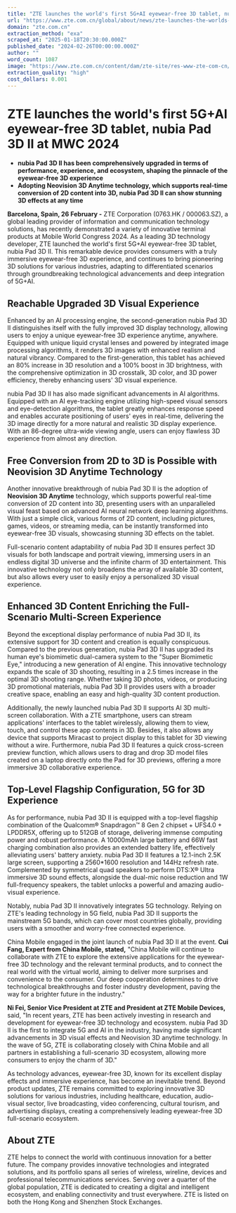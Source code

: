 ```yaml
---
title: "ZTE launches the world's first 5G+AI eyewear-free 3D tablet, nubia Pad 3D II at MWC 2024"
url: "https://www.zte.com.cn/global/about/news/zte-launches-the-worlds-first-5g-ai-eyewear-free-3d-tablet-nubia-pad-3d-II-at-mwc-2024.html"
domain: "zte.com.cn"
extraction_method: "exa"
scraped_at: "2025-01-18T20:30:00.000Z"
published_date: "2024-02-26T00:00:00.000Z"
author: ""
word_count: 1087
image: "https://www.zte.com.cn/content/dam/zte-site/res-www-zte-com-cn/mediares/zte/news/英文官网新闻配图/PAD2-1.jpg"
extraction_quality: "high"
cost_dollars: 0.001
---
```


# ZTE launches the world's first 5G+AI eyewear-free 3D tablet, nubia Pad 3D II at MWC 2024

- **nubia Pad 3D II has been comprehensively upgraded in terms of performance, experience, and ecosystem, shaping the pinnacle of the eyewear-free 3D experience**
- **Adopting Neovision 3D Anytime technology, which supports real-time conversion of 2D content into 3D, nubia Pad 3D II can show stunning 3D effects at any time**

**Barcelona, Spain, 26 February -** ZTE Corporation (0763.HK / 000063.SZ), a global leading provider of information and communication technology solutions, has recently demonstrated a variety of innovative terminal products at Mobile World Congress 2024. As a leading 3D technology developer, ZTE launched the world's first 5G+AI eyewear-free 3D tablet, nubia Pad 3D II. This remarkable device provides consumers with a truly immersive eyewear-free 3D experience, and continues to bring pioneering 3D solutions for various industries, adapting to differentiated scenarios through groundbreaking technological advancements and deep integration of 5G+AI.

## Reachable Upgraded 3D Visual Experience

Enhanced by an AI processing engine, the second-generation nubia Pad 3D II distinguishes itself with the fully improved 3D display technology, allowing users to enjoy a unique eyewear-free 3D experience anytime, anywhere. Equipped with unique liquid crystal lenses and powered by integrated image processing algorithms, it renders 3D images with enhanced realism and natural vibrancy. Compared to the first-generation, this tablet has achieved an 80% increase in 3D resolution and a 100% boost in 3D brightness, with the comprehensive optimization in 3D crosstalk, 3D color, and 3D power efficiency, thereby enhancing users' 3D visual experience.

nubia Pad 3D II has also made significant advancements in AI algorithms. Equipped with an AI eye-tracking engine utilizing high-speed visual sensors and eye-detection algorithms, the tablet greatly enhances response speed and enables accurate positioning of users' eyes in real-time, delivering the 3D image directly for a more natural and realistic 3D display experience. With an 86-degree ultra-wide viewing angle, users can enjoy flawless 3D experience from almost any direction.

## Free Conversion from 2D to 3D is Possible with Neovision 3D Anytime Technology

Another innovative breakthrough of nubia Pad 3D II is the adoption of **Neovision 3D Anytime** technology, which supports powerful real-time conversion of 2D content into 3D, presenting users with an unparalleled visual feast based on advanced AI neural network deep learning algorithms. With just a simple click, various forms of 2D content, including pictures, games, videos, or streaming media, can be instantly transformed into eyewear-free 3D visuals, showcasing stunning 3D effects on the tablet.

Full-scenario content adaptability of nubia Pad 3D II ensures perfect 3D visuals for both landscape and portrait viewing, immersing users in an endless digital 3D universe and the infinite charm of 3D entertainment. This innovative technology not only broadens the array of available 3D content, but also allows every user to easily enjoy a personalized 3D visual experience.

## Enhanced 3D Content Enriching the Full-Scenario Multi-Screen Experience

Beyond the exceptional display performance of nubia Pad 3D II, its extensive support for 3D content and creation is equally conspicuous. Compared to the previous generation, nubia Pad 3D II has upgraded its human eye's biomimetic dual-camera system to the "Super Biomimetic Eye," introducing a new generation of AI engine. This innovative technology expands the scale of 3D shooting, resulting in a 2.5 times increase in the optimal 3D shooting range. Whether taking 3D photos, videos, or producing 3D promotional materials, nubia Pad 3D II provides users with a broader creative space, enabling an easy and high-quality 3D content production.

Additionally, the newly launched nubia Pad 3D II supports AI 3D multi-screen collaboration. With a ZTE smartphone, users can stream applications' interfaces to the tablet wirelessly, allowing them to view, touch, and control these app contents in 3D. Besides, it also allows any device that supports Miracast to project display to this tablet for 3D viewing without a wire. Furthermore, nubia Pad 3D II features a quick cross-screen preview function, which allows users to drag and drop 3D model files created on a laptop directly onto the Pad for 3D previews, offering a more immersive 3D collaborative experience.

## Top-Level Flagship Configuration, 5G for 3D Experience

As for performance, nubia Pad 3D II is equipped with a top-level flagship combination of the Qualcomm® Snapdragon™ 8 Gen 2 chipset + UFS4.0 + LPDDR5X, offering up to 512GB of storage, delivering immense computing power and robust performance. A 10000mAh large battery and 66W fast charging combination also provides an extended battery life, effectively alleviating users' battery anxiety. nubia Pad 3D II features a 12.1-inch 2.5K large screen, supporting a 2560*1600 resolution and 144Hz refresh rate. Complemented by symmetrical quad speakers to perform DTS:X® Ultra immersive 3D sound effects, alongside the dual-mic noise reduction and 1W full-frequency speakers, the tablet unlocks a powerful and amazing audio-visual experience.

Notably, nubia Pad 3D II innovatively integrates 5G technology. Relying on ZTE's leading technology in 5G field, nubia Pad 3D II supports the mainstream 5G bands, which can cover most countries globally, providing users with a smoother and worry-free connected experience.

China Mobile engaged in the joint launch of nubia Pad 3D II at the event. **Cui Fang, Expert from China Mobile, stated,** "China Mobile will continue to collaborate with ZTE to explore the extensive applications for the eyewear-free 3D technology and the relevant terminal products, and to connect the real world with the virtual world, aiming to deliver more surprises and convenience to the consumer. Our deep cooperation determines to drive technological breakthroughs and foster industry development, paving the way for a brighter future in the industry."

**Ni Fei, Senior Vice President at ZTE and President at ZTE Mobile Devices,** said, "In recent years, ZTE has been actively investing in research and development for eyewear-free 3D technology and ecosystem. nubia Pad 3D II is the first to integrate 5G and AI in the industry, having made significant advancements in 3D visual effects and Neovision 3D anytime technology. In the wave of 5G, ZTE is collaborating closely with China Mobile and all partners in establishing a full-scenario 3D ecosystem, allowing more consumers to enjoy the charm of 3D."

As technology advances, eyewear-free 3D, known for its excellent display effects and immersive experience, has become an inevitable trend. Beyond product updates, ZTE remains committed to exploring innovative 3D solutions for various industries, including healthcare, education, audio-visual sector, live broadcasting, video conferencing, cultural tourism, and advertising displays, creating a comprehensively leading eyewear-free 3D full-scenario ecosystem.

## About ZTE

ZTE helps to connect the world with continuous innovation for a better future. The company provides innovative technologies and integrated solutions, and its portfolio spans all series of wireless, wireline, devices and professional telecommunications services. Serving over a quarter of the global population, ZTE is dedicated to creating a digital and intelligent ecosystem, and enabling connectivity and trust everywhere. ZTE is listed on both the Hong Kong and Shenzhen Stock Exchanges.